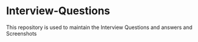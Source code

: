 # Interview-Questions
This repository is used to maintain the Interview Questions and answers and Screenshots
